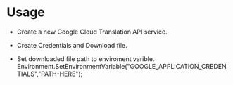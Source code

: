 # Usage

- Create a new Google Cloud Translation API service. 

- Create Credentials and Download file. 

- Set downloaded file path to enviroment varible.
 Environment.SetEnvironmentVariable("GOOGLE_APPLICATION_CREDENTIALS","PATH-HERE");
